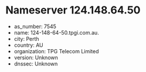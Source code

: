 # Nameserver 124.148.64.50

* as_number: 7545
* name: 124-148-64-50.tpgi.com.au.
* city: Perth
* country: AU
* organization: TPG Telecom Limited
* version: Unknown
* dnssec: Unknown

